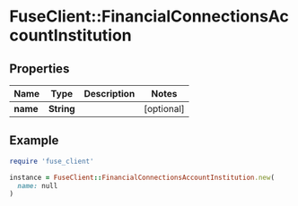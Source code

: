 # FuseClient::FinancialConnectionsAccountInstitution

## Properties

| Name | Type | Description | Notes |
| ---- | ---- | ----------- | ----- |
| **name** | **String** |  | [optional] |

## Example

```ruby
require 'fuse_client'

instance = FuseClient::FinancialConnectionsAccountInstitution.new(
  name: null
)
```

